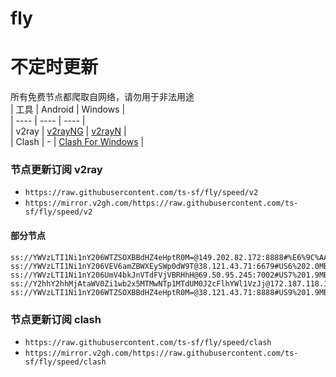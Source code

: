 # fly
# 不定时更新
所有免费节点都爬取自网络，请勿用于非法用途  
|  工具  | Android  | Windows  |  
|  ----  | ----   | ----  |  
| v2ray  | [v2rayNG](https://github.com/2dust/v2rayNG/releases) | [v2rayN](https://github.com/2dust/v2rayN/releases) |  
| Clash  | - | [Clash For Windows](https://github.com/2dust/clashN/releases) | 
  
### 节点更新订阅  v2ray
- `https://raw.githubusercontent.com/ts-sf/fly/speed/v2`  
- `https://mirror.v2gh.com/https://raw.githubusercontent.com/ts-sf/fly/speed/v2`  

#### 部分节点  
``` 
ss://YWVzLTI1Ni1nY206WTZSOXBBdHZ4eHptR0M=@149.202.82.172:8888#%E6%9C%AA%E7%9F%A57%201.8MB%2Fs
ss://YWVzLTI1Ni1nY206VEV6amZBWXEySWp0dW9T@38.121.43.71:6679#US6%202.0MB%2Fs
ss://YWVzLTI1Ni1nY206UmV4bkJnVTdFVjVBRHhH@69.50.95.245:7002#US7%201.9MB%2Fs
ss://Y2hhY2hhMjAtaWV0Zi1wb2x5MTMwNTp1MTdUM0J2cFlhYWl1VzJj@172.187.118.195:443#%F0%9F%87%BA%F0%9F%87%B8US%E7%BE%8E%E5%9B%BD%2021.6MB%2Fs
ss://YWVzLTI1Ni1nY206WTZSOXBBdHZ4eHptR0M=@38.121.43.71:8888#US9%201.9MB%2Fs
```
### 节点更新订阅  clash
- `https://raw.githubusercontent.com/ts-sf/fly/speed/clash`  
- `https://mirror.v2gh.com/https://raw.githubusercontent.com/ts-sf/fly/speed/clash`  


